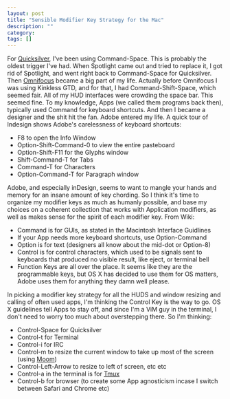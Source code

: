 ```yaml
---
layout: post
title: "Sensible Modifier Key Strategy for the Mac"
description: ""
category: 
tags: []
---
```


For [Quicksilver][1], I've been using Command-Space. This is probably the oldest trigger I've had. When Spotlight came out and tried to replace it, I got rid of Spotlight, and went right back to Command-Space for Quicksilver. Then [Omnifocus][2] became a big part of my life. Actually before Omnifocus I was using Kinkless GTD, and for that, I had Command-Shift-Space, which seemed fair. All of my HUD interfaces were crowding the space bar. This seemed fine. To my knowledge, Apps (we called them programs back then), typically used Command for keyboard shortcuts. And then I became a designer and the shit hit the fan. Adobe entered my life. A quick tour of Indesign shows Adobe's carelessness of keyboard shortcuts:

- F8 to open the Info Window
- Option-Shift-Command-0 to view the entire pasteboard
- Option-Shift-F11 for the Glyphs window
- Shift-Command-T for Tabs
- Command-T for Characters
- Option-Command-T for Paragraph window

Adobe, and especially inDesign, seems to want to mangle your hands and memory for an insane amount of key chording. So I think it's time to organize my modifier keys as much as humanly possible, and base my choices on a coherent collection that works with Application modifiers, as well as makes sense for the spirit of each modifier key. From Wiki:

- Command is for GUIs, as stated in the Macintosh Interface Guidlines
- If your App needs more keyboard shortcuts, use Option-Command 
- Option is for text (designers all know about the mid-dot or Option-8)
- Control is for control characters, which used to be signals sent to keyboards that produced no visible result, like eject, or terminal bell
- Function Keys are all over the place. It seems like they are the programmable keys, but OS X has decided to use them for OS matters, Adobe uses them for anything they damn well please.

In picking a modifier key strategy for all the HUDS and window resizing and calling of often used apps, I'm thinking the Control Key is the way to go. OS X guidelines tell Apps to stay off, and since I'm a ViM guy in the terminal, I don't need to worry too much about overstepping there. So I'm thinking:

- Control-Space for Quicksilver
- Control-t for Terminal
- Control-i for IRC
- Control-m to resize the current window to take up most of the screen (using [Moom][3])
- Control-Left-Arrow to resize to left of screen, etc etc
- Control-a in the terminal is for [Tmux][4]
- Control-b for browser (to create some App agnosticism incase I switch between Safari and Chrome etc)


[1]: http://qsapp.com/
[2]: http://www.omnigroup.com/products/omnifocus/
[3]: http://itunes.apple.com/us/app/moom/id419330170?mt=12
[4]: http://tmux.sourceforge.net/

